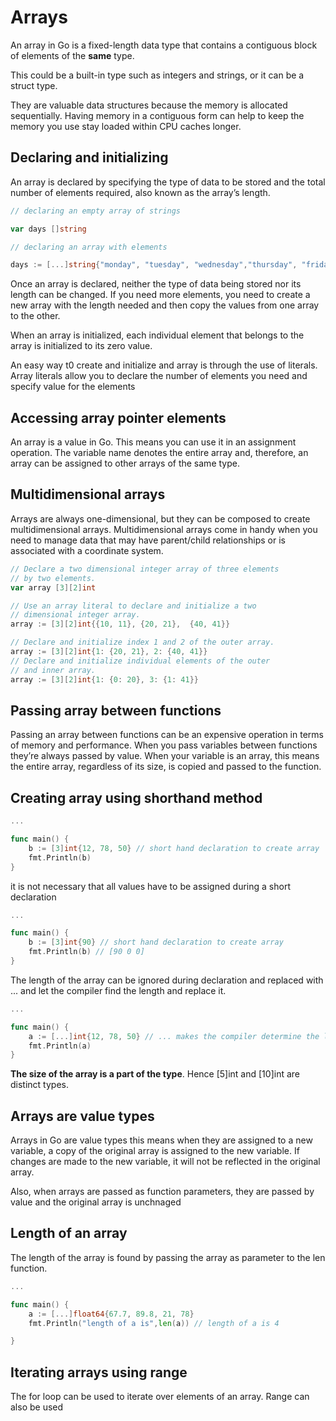 # Arrays

An array in Go is a fixed-length data type that contains a contiguous block of elements of the <b>same</b> type.

This could be a built-in type such as integers and strings, or it can be a struct type.

 They are valuable data structures because the memory is allocated sequentially.
 Having memory in a contiguous form can help to keep the memory you use stay loaded within CPU caches longer.

## Declaring and initializing

An array is declared by specifying the type of data to be stored and the total number of elements required, also known as the array’s length.

```go
// declaring an empty array of strings

var days []string

// declaring an array with elements

days := [...]string{"monday", "tuesday", "wednesday","thursday", "friday","saturday", "sunday"}
```

Once an array is declared, neither the type of data being stored nor its length can be changed. If you need more elements, you need to create a new array with the length needed and then copy the values from one array to the other.

When an array is initialized, each individual element that belongs to the array is initialized to its zero value.

An easy way t0 create and initialize and array is through the use of literals. Array literals allow you to declare the number of elements you need and specify value for the elements

## Accessing array pointer elements

An array is a value in Go. This means you can use it in an assignment operation. The variable name denotes the entire array and, therefore, an array can be assigned to other arrays of the same type.

## Multidimensional arrays

Arrays are always one-dimensional, but they can be composed to create multidimensional arrays. Multidimensional arrays come in handy when you need to manage data that may have parent/child relationships or is associated with a coordinate system.

```go
// Declare a two dimensional integer array of three elements
// by two elements.
var array [3][2]int

// Use an array literal to declare and initialize a two
// dimensional integer array.
array := [3][2]int{{10, 11}, {20, 21},  {40, 41}}

// Declare and initialize index 1 and 2 of the outer array.
array := [3][2]int{1: {20, 21}, 2: {40, 41}}
// Declare and initialize individual elements of the outer
// and inner array.
array := [3][2]int{1: {0: 20}, 3: {1: 41}}
```

## Passing array between functions

Passing an array between functions can be an expensive operation in terms of memory and performance. When you pass variables between functions they’re always passed by value. When your variable is an array, this means the entire array, regardless of its size, is copied and passed to the function.

## Creating array using shorthand method

```Go
...

func main() {
    b := [3]int{12, 78, 50} // short hand declaration to create array
    fmt.Println(b)
}
```

it is not necessary that all values have to be assigned during a short declaration

```Go
...

func main() {
    b := [3]int{90} // short hand declaration to create array
    fmt.Println(b) // [90 0 0]
}
```

The length of the array can be ignored during declaration and replaced with ... and let the compiler find the length and replace it.

```Go
...

func main() {
    a := [...]int{12, 78, 50} // ... makes the compiler determine the length
    fmt.Println(a)
}
```

<strong>The size of the array is a part of the type</strong>. Hence [5]int and [10]int are distinct types.

## Arrays are value types

Arrays in Go are value types this means when they are assigned to a new variable, a copy of the original array is assigned to the new variable. If changes are made to the new variable, it will not be reflected in the original array.

Also, when arrays are passed as function parameters, they are passed by value and the original array is unchnaged

## Length of an array

The length of the array is found by passing the array as parameter to the len function.

```Go
...

func main() {
    a := [...]float64{67.7, 89.8, 21, 78}
    fmt.Println("length of a is",len(a)) // length of a is 4

}
```

## Iterating arrays using range

The for loop can be used to iterate over elements of an array.
Range can also be used

